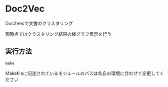 # Doc2Vec

Doc2Vecで文書のクラスタリング

現時点ではクラスタリング結果の棒グラフ表示を行う

## 実行方法
`make`

Makefileに記述されているモジュールのパスは各自の環境に合わせて変更してください